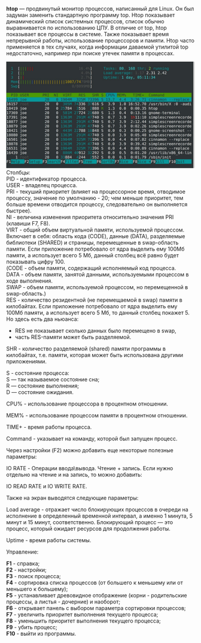**htop** — продвинутый монитор процессов, написанный для Linux. Он был задуман заменить стандартную программу top. Htop показывает динамический список системных процессов, список обычно выравнивается по использованию ЦПУ. В отличие от top, htop показывает все процессы в системе. Также показывает время непрерывной работы, использование процессоров и памяти. Htop часто применяется в тех случаях, когда информации даваемой утилитой top недостаточно, например при поиске утечек памяти в процессах.


![image.png](../images/komanda-htop_1.png)Столбцы:  
PID - идентификатор процесса.  
USER - владелец процесса.  
PRI - текуший приоритет (влияет на процессорное время, отводимое процессу, значение по умолчанию - 20; чем меньше приоритет, тем больше времени отводится процессу, следовательно он выполняется быстрее).  
NI - величина изменения приоритета относительно значения PRI (клавиши F7, F8).  
VIRT - общий объем виртуальной памяти, используемой процессом. Включает в себя: область кода (CODE), данные (DATA), разделяемые библиотеки (SHARED) и страницы, перемещенные в swap-область памяти. Если приложение потребовало от ядра выделить ему 100Мб памяти, а использует всего 5 Мб, данный столбец всё равно будет показывать цифру 100.  
(CODE - объем памяти, содержащий исполняемый код процесса.  
DATA - объем памяти, занятой данными, используемыми процессом в ходе выполнения.  
SWAP - объем памяти, используемой процессом, но перемещенной в swap-область.)  
RES - количество резидентной (не перемещаемой в swap) памяти в килобайтах. Если приложение потребовало от ядра выделить ему 100Мб памяти, а использует всего 5 Мб, то данный столбец покажет 5. Но здесь есть два ньюанса:


* RES не показывает сколько данных было перемещено в swap,
* часть RES-памяти может быть разделяемой.


SHR - количество разделяемой (shared) памяти программы в килобайтах, т.е. памяти, которая может быть использована другими приложениями.


S - состояние процесса:  
S — так называемое состояние сна;  
R — состояние выполнения;  
D — состояние ожидания.


CPU% - использование процессора в процентном отношении.


MEM% - использование процессом памяти в процентном отношении.


TIME+ - время работы процесса.


Command - указывает на команду, которой был запущен процесс.


Через настройки (F2) можно добавить еще некоторые полезные параметры:


IO RATE - Операции ввода\вывода. Чтение + запись. Если нужно отдельно на чтение и на запись, то можно добавить:


IO READ RATE и IO WRITE RATE.


Также на экран выводятся следующие параметры:


Load average - отражает число блокирующих процессов в очереди на исполнение в определенный временной интервал, а именно 1 минута, 5 минут и 15 минут, соответственно. Блокирующий процесс — это процесс, который ожидает ресурсов для продолжения работы.


Uptime - время работы системы.


  
Управление:


**F1** - справка;  
**F2** - настройки;  
**F3** - поиск процесса;  
**F4** - сортировка списка процессов (от большего к меньшему или от меньшего к большему);  
**F5** - устанавливает древовидное отображение (корни - родительские процессы, а листья - дочерние) и наоборот;  
**F6** - открывает панель с выбором параметра сортировки процессов;  
**F7** - увеличить приоритет выполнения текущего процесса;  
**F8** - уменьшить приоритет выполнения текущего процесса;  
**F9** - убить процесс;  
**F10** - выйти из программы.

